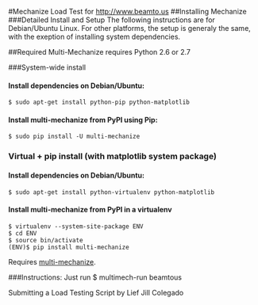#Mechanize Load Test for http://www.beamto.us
##Installing Mechanize
###Detailed Install and Setup
The following instructions are for Debian/Ubuntu Linux. For other platforms, the setup is generaly the same, with the exeption of installing system dependencies.

##Required
Multi-Mechanize requires Python 2.6 or 2.7

###System-wide install
#### Install dependencies on Debian/Ubuntu:
	
	$ sudo apt-get install python-pip python-matplotlib

#### Install multi-mechanize from PyPI using Pip:
	
	$ sudo pip install -U multi-mechanize

### Virtual + pip install (with matplotlib system package)

#### Install dependencies on Debian/Ubuntu:
	
	$ sudo apt-get install python-virtualenv python-matplotlib

#### Install multi-mechanize from PyPI in a virtualenv

	$ virtualenv --system-site-package ENV
	$ cd ENV
	$ source bin/activate
	(ENV)$ pip install multi-mechanize



Requires [multi-mechanize](https://github.com/cgoldberg/multi-mechanize).

###Instructions:
	Just run 
		$ multimech-run beamtous

Submitting a Load Testing Script by Lief Jill Colegado
